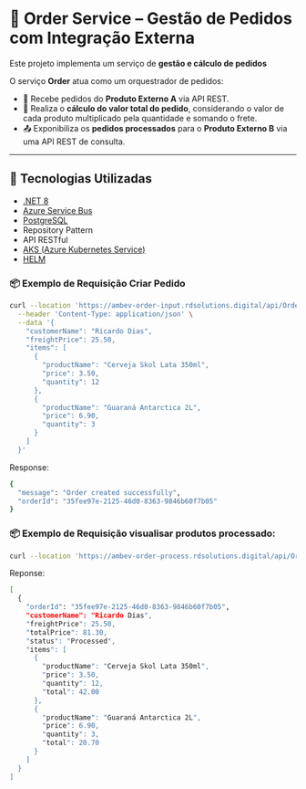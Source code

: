 # 🛒 Order Service – Gestão de Pedidos com Integração Externa

Este projeto implementa um serviço de **gestão e cálculo de pedidos**

O serviço **Order** atua como um orquestrador de pedidos:

- 🔁 Recebe pedidos do **Produto Externo A** via API REST.
- 🧠 Realiza o **cálculo do valor total do pedido**, considerando o valor de cada produto multiplicado pela quantidade e somando o frete.
- 📤 Exponibiliza os **pedidos processados** para o **Produto Externo B** via uma API REST de consulta.

---

## 🧱 Tecnologias Utilizadas

- [.NET 8](https://dotnet.microsoft.com/en-us/)
- [Azure Service Bus](https://learn.microsoft.com/azure/service-bus-messaging/)
- [PostgreSQL](https://www.postgresql.org/)
- Repository Pattern
- API RESTful
- [AKS (Azure Kubernetes Service)](https://learn.microsoft.com/azure/aks/)
- [HELM](https://helm.sh/)

### 📦 Exemplo de Requisição Criar Pedido

```bash
curl --location 'https://ambev-order-input.rdsolutions.digital/api/OrderInput/create' \
  --header 'Content-Type: application/json' \
  --data '{
    "customerName": "Ricardo Dias",
    "freightPrice": 25.50,
    "items": [
      {
        "productName": "Cerveja Skol Lata 350ml",
        "price": 3.50,
        "quantity": 12
      },
      {
        "productName": "Guaraná Antarctica 2L",
        "price": 6.90,
        "quantity": 3
      }
    ]
  }'
`````

Response: 
```bash
{
  "message": "Order created successfully",
  "orderId": "35fee97e-2125-46d0-8363-9846b60f7b05"
}
`````

### 📦 Exemplo de Requisição visualisar produtos processado:
```bash
curl --location 'https://ambev-order-process.rdsolutions.digital/api/Order'
`````

Reponse:

```bash
[
  {
    "orderId": "35fee97e-2125-46d0-8363-9846b60f7b05",
    "customerName": "Ricardo Dias",
    "freightPrice": 25.50,
    "totalPrice": 81.30,
    "status": "Processed",
    "items": [
      {
        "productName": "Cerveja Skol Lata 350ml",
        "price": 3.50,
        "quantity": 12,
        "total": 42.00
      },
      {
        "productName": "Guaraná Antarctica 2L",
        "price": 6.90,
        "quantity": 3,
        "total": 20.70
      }
    ]
  }
]
`````

